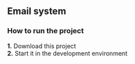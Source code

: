 ## Email system
### How to run the project
**1.** Download this project</br>
**2.** Start it in the development environment
